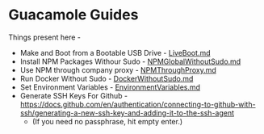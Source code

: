 # Guacamole Guides

Things present here -

- Make and Boot from a Bootable USB Drive - [LiveBoot.md](./LiveBoot.md)
- Install NPM Packages Withour Sudo - [NPMGlobalWithoutSudo.md](./NPMGlobalWithoutSudo.md)
- Use NPM through company proxy - [NPMThroughProxy.md](./NPMThroughProxy.md)
- Run Docker Without Sudo - [DockerWithoutSudo.md](./DockerWithoutSudo.md)
- Set Environment Variables - [EnvironmentVariables.md](./EnvironmentVariables.md)
- Generate SSH Keys For Github - https://docs.github.com/en/authentication/connecting-to-github-with-ssh/generating-a-new-ssh-key-and-adding-it-to-the-ssh-agent
  - (If you need no passphrase, hit empty enter.)
